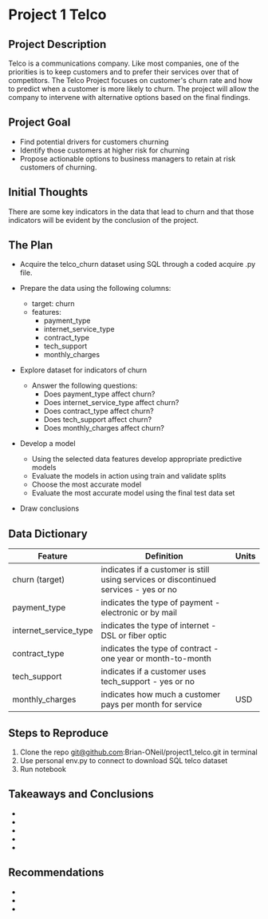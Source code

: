 # Project 1 Telco

## Project Description

Telco is a communications company. Like most companies, one of the priorities is to keep customers and to prefer their services over that of competitors. The Telco Project focuses on customer's churn rate and how to predict when a customer is more likely to churn. The project will allow the company to intervene with alternative options based on the final findings.

## Project Goal

* Find potential drivers for customers churning
* Identify those customers at higher risk for churning
* Propose actionable options to business managers to retain at risk customers of churning.

## Initial Thoughts

There are some key indicators in the data that lead to churn and that those indicators will be evident by the conclusion of the project.

## The Plan

* Acquire the telco_churn dataset using SQL through a coded acquire .py file.

* Prepare the data using the following columns:
    * target: churn
    * features:
        * payment_type
        * internet_service_type
        * contract_type
        * tech_support
        * monthly_charges

* Explore dataset for indicators of churn
    * Answer the following questions:
        * Does payment_type affect churn?
        * Does internet_service_type affect churn?
        * Does contract_type affect churn?
        * Does tech_support affect churn?
        * Does monthly_charges affect churn?

* Develop a model
    * Using the selected data features develop appropriate predictive models
    * Evaluate the models in action using train and validate splits
    * Choose the most accurate model 
    * Evaluate the most accurate model using the final test data set

* Draw conclusions

## Data Dictionary

| **Feature**           | **Definition**                                                                       | **Units** |
|-----------------------|--------------------------------------------------------------------------------------|-----------|
| churn (target)        | indicates if a customer is still using services or discontinued services - yes or no |           |
| payment_type          | indicates the type of payment - electronic or by mail                                |           |
| internet_service_type | indicates the type of internet - DSL or fiber optic                                  |           |
| contract_type         | indicates the type of contract - one year or month-to-month                          |           |
| tech_support          | indicates if a customer uses tech_support - yes or no                                |           |
| monthly_charges       | indicates how much a customer pays per month for service                             | USD       |


## Steps to Reproduce

1) Clone the repo git@github.com:Brian-ONeil/project1_telco.git in terminal
2) Use personal env.py to connect to download SQL telco dataset
3) Run notebook

## Takeaways and Conclusions

* 
*  
*  
*  
*  

## Recommendations

*
*
*